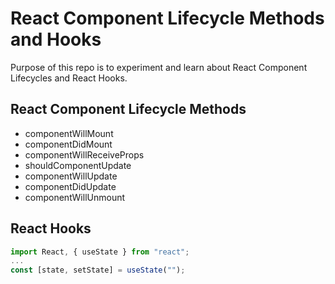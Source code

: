 # React Component Lifecycle Methods and Hooks
Purpose of this repo is to experiment and learn about React Component Lifecycles and React Hooks.

## React Component Lifecycle Methods
- componentWillMount
- componentDidMount
- componentWillReceiveProps
- shouldComponentUpdate
- componentWillUpdate
- componentDidUpdate
- componentWillUnmount

## React Hooks
```javascript
import React, { useState } from "react";
...
const [state, setState] = useState("");
```